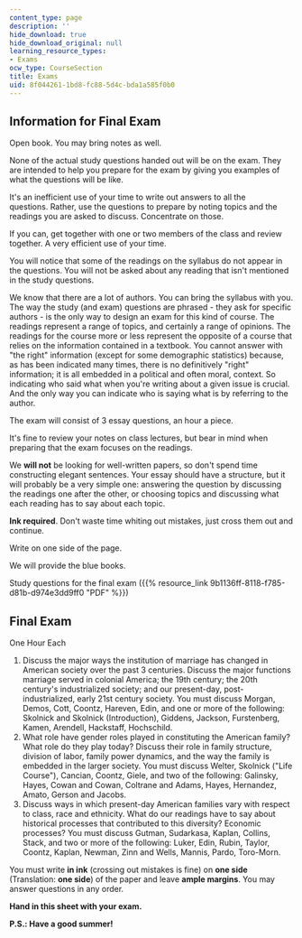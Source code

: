 ```yaml
---
content_type: page
description: ''
hide_download: true
hide_download_original: null
learning_resource_types:
- Exams
ocw_type: CourseSection
title: Exams
uid: 8f044261-1bd8-fc88-5d4c-bda1a585f0b0
---
```


Information for Final Exam
--------------------------

Open book. You may bring notes as well.

None of the actual study questions handed out will be on the exam. They are intended to help you prepare for the exam by giving you examples of what the questions will be like.

It's an inefficient use of your time to write out answers to all the questions. Rather, use the questions to prepare by noting topics and the readings you are asked to discuss. Concentrate on those.

If you can, get together with one or two members of the class and review together. A very efficient use of your time.

You will notice that some of the readings on the syllabus do not appear in the questions. You will not be asked about any reading that isn't mentioned in the study questions.

We know that there are a lot of authors. You can bring the syllabus with you. The way the study (and exam) questions are phrased - they ask for specific authors - is the only way to design an exam for this kind of course. The readings represent a range of topics, and certainly a range of opinions. The readings for the course more or less represent the opposite of a course that relies on the information contained in a textbook. You cannot answer with "the right" information (except for some demographic statistics) because, as has been indicated many times, there is no definitively "right" information; it is all embedded in a political and often moral, context. So indicating who said what when you're writing about a given issue is crucial. And the only way you can indicate who is saying what is by referring to the author.

The exam will consist of 3 essay questions, an hour a piece.

It's fine to review your notes on class lectures, but bear in mind when preparing that the exam focuses on the readings.

We **will not** be looking for well-written papers, so don't spend time constructing elegant sentences. Your essay should have a structure, but it will probably be a very simple one: answering the question by discussing the readings one after the other, or choosing topics and discussing what each reading has to say about each topic.

**Ink required**. Don't waste time whiting out mistakes, just cross them out and continue.

Write on one side of the page.

We will provide the blue books.

Study questions for the final exam ({{% resource_link 9b1136ff-8118-f785-d81b-d974e3dd9ff0 "PDF" %}})

Final Exam
----------

One Hour Each

1.  Discuss the major ways the institution of marriage has changed in American society over the past 3 centuries. Discuss the major functions marriage served in colonial America; the 19th century; the 20th century's industrialized society; and our present-day, post-industrialized, early 21st century society. You must discuss Morgan, Demos, Cott, Coontz, Hareven, Edin, and one or more of the following: Skolnick and Skolnick (Introduction), Giddens, Jackson, Furstenberg, Kamen, Arendell, Hackstaff, Hochschild.
2.  What role have gender roles played in constituting the American family? What role do they play today? Discuss their role in family structure, division of labor, family power dynamics, and the way the family is embedded in the larger society. You must discuss Welter, Skolnick ("Life Course"), Cancian, Coontz, Giele, and two of the following: Galinsky, Hayes, Cowan and Cowan, Coltrane and Adams, Hayes, Hernandez, Amato, Gerson and Jacobs.
3.  Discuss ways in which present-day American families vary with respect to class, race and ethnicity. What do our readings have to say about historical processes that contributed to this diversity? Economic processes? You must discuss Gutman, Sudarkasa, Kaplan, Collins, Stack, and two or more of the following: Luker, Edin, Rubin, Taylor, Coontz, Kaplan, Newman, Zinn and Wells, Mannis, Pardo, Toro-Morn.

You must write **in ink** (crossing out mistakes is fine) on **one side** (Translation: **one side**) of the paper and leave **ample margins**. You may answer questions in any order.

**Hand in this sheet with your exam.**

**P.S.: Have a good summer!**